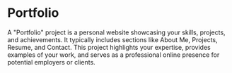 # Portfolio
 A "Portfolio" project is a personal website showcasing your skills, projects, and achievements. It typically includes sections like About Me, Projects, Resume, and Contact. This project highlights your expertise, provides examples of your work, and serves as a professional online presence for potential employers or clients.

